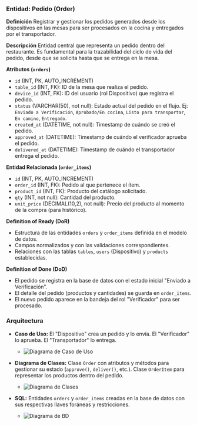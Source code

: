### **Entidad: Pedido (Order)**

**Definición**
Registrar y gestionar los pedidos generados desde los dispositivos en las mesas para ser procesados en la cocina y entregados por el transportador.

**Descripción**
Entidad central que representa un pedido dentro del restaurante. Es fundamental para la trazabilidad del ciclo de vida del pedido, desde que se solicita hasta que se entrega en la mesa.

**Atributos (`orders`)**
*   `id` (INT, PK, AUTO_INCREMENT)
*   `table_id` (INT, FK): ID de la mesa que realiza el pedido.
*   `device_id` (INT, FK): ID del usuario (rol Dispositivo) que registra el pedido.
*   `status` (VARCHAR(50), not null): Estado actual del pedido en el flujo. Ej: `Enviado a Verificación`, `Aprobado/En cocina`, `Listo para transportar`, `En camino`, `Entregado`.
*   `created_at` (DATETIME, not null): Timestamp de cuándo se creó el pedido.
*   `approved_at` (DATETIME): Timestamp de cuándo el verificador aprueba el pedido.
*   `delivered_at` (DATETIME): Timestamp de cuándo el transportador entrega el pedido.

**Entidad Relacionada (`order_items`)**
*   `id` (INT, PK, AUTO_INCREMENT)
*   `order_id` (INT, FK): Pedido al que pertenece el ítem.
*   `product_id` (INT, FK): Producto del catálogo solicitado.
*   `qty` (INT, not null): Cantidad del producto.
*   `unit_price` (DECIMAL(10,2), not null): Precio del producto al momento de la compra (para histórico).

**Definition of Ready (DoR)**
*   Estructura de las entidades `orders` y `order_items` definida en el modelo de datos.
*   Campos normalizados y con las validaciones correspondientes.
*   Relaciones con las tablas `tables`, `users` (Dispositivo) y `products` establecidas.

**Definition of Done (DoD)**
*   El pedido se registra en la base de datos con el estado inicial "Enviado a Verificación".
*   El detalle del pedido (productos y cantidades) se guarda en `order_items`.
*   El nuevo pedido aparece en la bandeja del rol "Verificador" para ser procesado.

### **Arquitectura**

*   **Caso de Uso:** El "Dispositivo" crea un pedido y lo envía. El "Verificador" lo aprueba. El "Transportador" lo entrega.
    *   ![Diagrama de Caso de Uso](../imagenes/caso_de_uso.png)

*   **Diagrama de Clases:** Clase `Order` con atributos y métodos para gestionar su estado (`approve()`, `deliver()`, etc.). Clase `OrderItem` para representar los productos dentro del pedido.
    *   ![Diagrama de Clases](../imagenes/diagrama_clases.png)

*   **SQL:** Entidades `orders` y `order_items` creadas en la base de datos con sus respectivas llaves foráneas y restricciones.
    *   ![Diagrama de BD](../imagenes/diagrama_bd.png)
